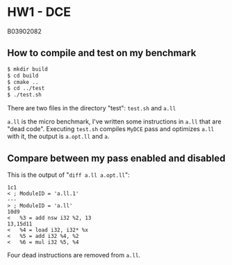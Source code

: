 HW1 - DCE
=========
B03902082

## How to compile and test on my benchmark
```bash
$ mkdir build
$ cd build
$ cmake ..
$ cd ../test
$ ./test.sh
```

There are two files in the directory "test": `test.sh` and `a.ll`

`a.ll` is the micro benchmark, I've written some instructions in `a.ll` that are "dead code". Executing `test.sh` compiles `MyDCE` pass and optimizes `a.ll` with it, the output is `a.opt.ll` and `a`.

## Compare between my pass enabled and disabled
This is the output of "`diff a.ll a.opt.ll`":
```
1c1
< ; ModuleID = 'a.ll.1'
---
> ; ModuleID = 'a.ll'
10d9
<   %3 = add nsw i32 %2, 13
13,15d11
<   %4 = load i32, i32* %x
<   %5 = add i32 %4, %2
<   %6 = mul i32 %5, %4
```
Four dead instructions are removed from `a.ll`.

